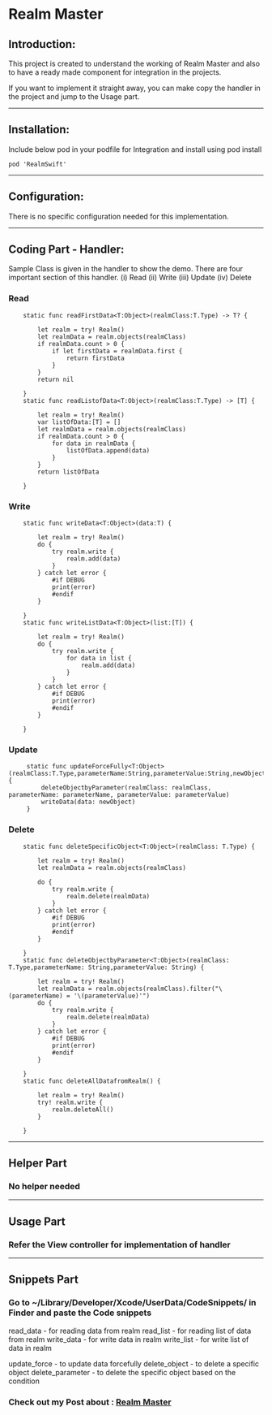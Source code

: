 # Realm Master

## Introduction:

This project is created to understand the working of Realm Master and also to have a ready made component for integration in the projects. 

If you want to implement it straight away, you can make copy the handler in the project and jump to the Usage part.

---------------------------------------------------------------------------------------------------

## Installation:

Include below pod in your podfile for Integration and install using pod install

```
pod 'RealmSwift'
```


----------------------------------------------------------------------------------------------------

## Configuration:

There is no specific configuration needed for this implementation.

----------------------------------------------------------------------------------------------------

## Coding Part - Handler:

Sample Class is given in the handler to show the demo. There are four important section of this handler. (i) Read (ii) Write (iii) Update (iv) Delete

### Read

```
    static func readFirstData<T:Object>(realmClass:T.Type) -> T? {
         
        let realm = try! Realm()
        let realmData = realm.objects(realmClass)
        if realmData.count > 0 {
            if let firstData = realmData.first {
                return firstData
            }
        }
        return nil
        
    }
    static func readListofData<T:Object>(realmClass:T.Type) -> [T] {
         
        let realm = try! Realm()
        var listOfData:[T] = []
        let realmData = realm.objects(realmClass)
        if realmData.count > 0 {
            for data in realmData {
                listOfData.append(data)
            }
        }
        return listOfData
        
    }
```

### Write

```
    static func writeData<T:Object>(data:T) {
         
        let realm = try! Realm()
        do {
            try realm.write {
                realm.add(data)
            }
        } catch let error {
            #if DEBUG
            print(error)
            #endif
        }
        
    }
    static func writeListData<T:Object>(list:[T]) {
         
        let realm = try! Realm()
        do {
            try realm.write {
                for data in list {
                    realm.add(data)
                }
            }
        } catch let error {
            #if DEBUG
            print(error)
            #endif
        }
        
    }
```


### Update

```
     static func updateForceFully<T:Object>(realmClass:T.Type,parameterName:String,parameterValue:String,newObject:T) {
         deleteObjectbyParameter(realmClass: realmClass, parameterName: parameterName, parameterValue: parameterValue)
         writeData(data: newObject)
     }
```

### Delete

```
    static func deleteSpecificObject<T:Object>(realmClass: T.Type) {
        
        let realm = try! Realm()
        let realmData = realm.objects(realmClass)
        
        do {
            try realm.write {
                realm.delete(realmData)
            }
        } catch let error {
            #if DEBUG
            print(error)
            #endif
        }
        
    }
    static func deleteObjectbyParameter<T:Object>(realmClass: T.Type,parameterName: String,parameterValue: String) {
        
        let realm = try! Realm()
        let realmData = realm.objects(realmClass).filter("\(parameterName) = '\(parameterValue)'")
        do {
            try realm.write {
                realm.delete(realmData)
            }
        } catch let error {
            #if DEBUG
            print(error)
            #endif
        }
        
    }
    static func deleteAllDatafromRealm() {
        
        let realm = try! Realm()
        try! realm.write {
            realm.deleteAll()
        }
        
    }
```

----------------------------------------------------------------------------------------------------

## Helper Part

### No helper needed

----------------------------------------------------------------------------------------------------

## Usage Part

### Refer the View controller for implementation of handler

----------------------------------------------------------------------------------------------------

## Snippets Part

### Go to ~/Library/Developer/Xcode/UserData/CodeSnippets/ in Finder and paste the Code snippets 

read_data - for reading data from realm
read_list - for reading list of data from realm
write_data - for write data in realm
write_list - for write list of data in realm

update_force - to update data forcefully
delete_object - to delete a specific object
delete_parameter - to delete the specific object based on the condition


### Check out my Post about  : [Realm Master](https://vijaysn.com/2020/04/23/ios-av-player/)
